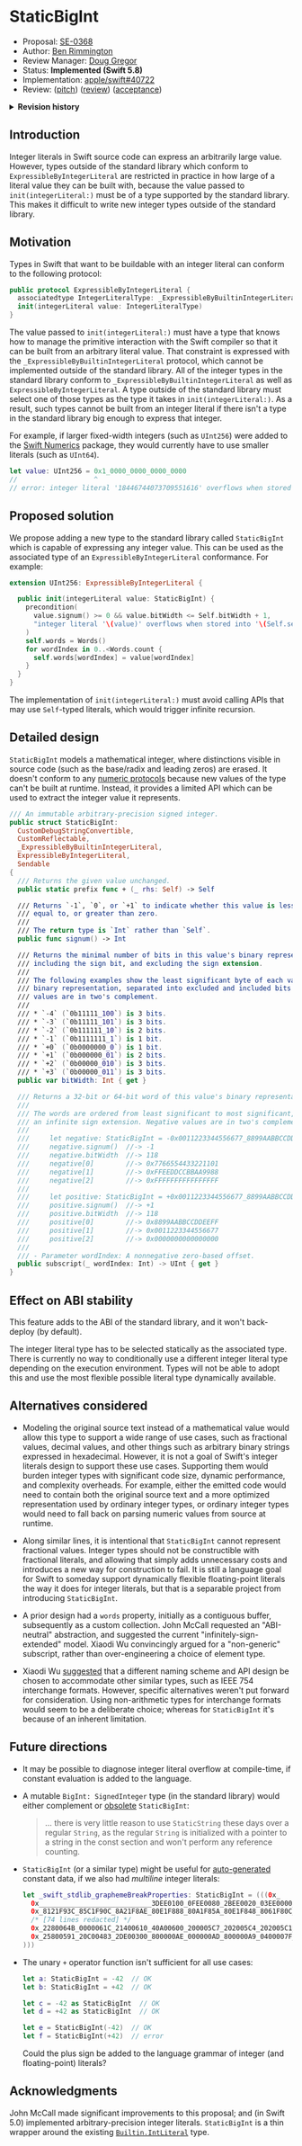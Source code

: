 # StaticBigInt

* Proposal: [SE-0368](0368-staticbigint.md)
* Author: [Ben Rimmington](https://github.com/benrimmington)
* Review Manager: [Doug Gregor](https://github.com/DougGregor)
* Status: **Implemented (Swift 5.8)**
* Implementation: [apple/swift#40722](https://github.com/apple/swift/pull/40722)
* Review: ([pitch](https://forums.swift.org/t/staticbigint/54545)) ([review](https://forums.swift.org/t/se-0368-staticbigint/59421)) ([acceptance](https://forums.swift.org/t/accepted-se-0368-staticbigint/59962))

<details>
<summary><b>Revision history</b></summary>

|            |                                                   |
| ---------- | ------------------------------------------------- |
| 2022-01-10 | Initial pitch.                                    |
| 2022-02-01 | Updated with an "ABI-neutral" abstraction.        |
| 2022-04-23 | Updated with an "infinitely-sign-extended" model. |
| 2022-08-18 | Updated with a "non-generic" subscript.           |

</details>

## Introduction

Integer literals in Swift source code can express an arbitrarily large value. However, types outside of the standard library which conform to `ExpressibleByIntegerLiteral` are restricted in practice in how large of a literal value they can be built with, because the value passed to `init(integerLiteral:)` must be of a type supported by the standard library. This makes it difficult to write new integer types outside of the standard library.

## Motivation

Types in Swift that want to be buildable with an integer literal can conform to the following protocol:

```swift
public protocol ExpressibleByIntegerLiteral {
  associatedtype IntegerLiteralType: _ExpressibleByBuiltinIntegerLiteral
  init(integerLiteral value: IntegerLiteralType)
}
```

The value passed to `init(integerLiteral:)` must have a type that knows how to manage the primitive interaction with the Swift compiler so that it can be built from an arbitrary literal value. That constraint is expressed with the `_ExpressibleByBuiltinIntegerLiteral` protocol, which cannot be implemented outside of the standard library. All of the integer types in the standard library conform to `_ExpressibleByBuiltinIntegerLiteral` as well as `ExpressibleByIntegerLiteral`. A type outside of the standard library must select one of those types as the type it takes in `init(integerLiteral:)`. As a result, such types cannot be built from an integer literal if there isn't a type in the standard library big enough to express that integer.

For example, if larger fixed-width integers (such as `UInt256`) were added to the [Swift Numerics][] package, they would currently have to use smaller literals (such as `UInt64`).

```swift
let value: UInt256 = 0x1_0000_0000_0000_0000
//                   ^
// error: integer literal '18446744073709551616' overflows when stored into 'UInt256'
```

## Proposed solution

We propose adding a new type to the standard library called `StaticBigInt` which is capable of expressing any integer value. This can be used as the associated type of an `ExpressibleByIntegerLiteral` conformance. For example:

```swift
extension UInt256: ExpressibleByIntegerLiteral {

  public init(integerLiteral value: StaticBigInt) {
    precondition(
      value.signum() >= 0 && value.bitWidth <= Self.bitWidth + 1,
      "integer literal '\(value)' overflows when stored into '\(Self.self)'"
    )
    self.words = Words()
    for wordIndex in 0..<Words.count {
      self.words[wordIndex] = value[wordIndex]
    }
  }
}
```

The implementation of `init(integerLiteral:)` must avoid calling APIs that may use `Self`-typed literals, which would trigger infinite recursion.

## Detailed design

`StaticBigInt` models a mathematical integer, where distinctions visible in source code (such as the base/radix and leading zeros) are erased. It doesn't conform to any [numeric protocols][] because new values of the type can't be built at runtime. Instead, it provides a limited API which can be used to extract the integer value it represents.

```swift
/// An immutable arbitrary-precision signed integer.
public struct StaticBigInt:
  CustomDebugStringConvertible,
  CustomReflectable,
  _ExpressibleByBuiltinIntegerLiteral,
  ExpressibleByIntegerLiteral,
  Sendable
{
  /// Returns the given value unchanged.
  public static prefix func + (_ rhs: Self) -> Self

  /// Returns `-1`, `0`, or `+1` to indicate whether this value is less than,
  /// equal to, or greater than zero.
  ///
  /// The return type is `Int` rather than `Self`.
  public func signum() -> Int

  /// Returns the minimal number of bits in this value's binary representation,
  /// including the sign bit, and excluding the sign extension.
  ///
  /// The following examples show the least significant byte of each value's
  /// binary representation, separated into excluded and included bits. Negative
  /// values are in two's complement.
  ///
  /// * `-4` (`0b11111_100`) is 3 bits.
  /// * `-3` (`0b11111_101`) is 3 bits.
  /// * `-2` (`0b111111_10`) is 2 bits.
  /// * `-1` (`0b1111111_1`) is 1 bit.
  /// * `+0` (`0b0000000_0`) is 1 bit.
  /// * `+1` (`0b000000_01`) is 2 bits.
  /// * `+2` (`0b00000_010`) is 3 bits.
  /// * `+3` (`0b00000_011`) is 3 bits.
  public var bitWidth: Int { get }

  /// Returns a 32-bit or 64-bit word of this value's binary representation.
  ///
  /// The words are ordered from least significant to most significant, with
  /// an infinite sign extension. Negative values are in two's complement.
  ///
  ///     let negative: StaticBigInt = -0x0011223344556677_8899AABBCCDDEEFF
  ///     negative.signum()  //-> -1
  ///     negative.bitWidth  //-> 118
  ///     negative[0]        //-> 0x7766554433221101
  ///     negative[1]        //-> 0xFFEEDDCCBBAA9988
  ///     negative[2]        //-> 0xFFFFFFFFFFFFFFFF
  ///
  ///     let positive: StaticBigInt = +0x0011223344556677_8899AABBCCDDEEFF
  ///     positive.signum()  //-> +1
  ///     positive.bitWidth  //-> 118
  ///     positive[0]        //-> 0x8899AABBCCDDEEFF
  ///     positive[1]        //-> 0x0011223344556677
  ///     positive[2]        //-> 0x0000000000000000
  ///
  /// - Parameter wordIndex: A nonnegative zero-based offset.
  public subscript(_ wordIndex: Int) -> UInt { get }
}
```

## Effect on ABI stability

This feature adds to the ABI of the standard library, and it won't back-deploy (by default).

The integer literal type has to be selected statically as the associated type. There is currently no way to conditionally use a different integer literal type depending on the execution environment. Types will not be able to adopt this and use the most flexible possible literal type dynamically available.

## Alternatives considered

- Modeling the original source text instead of a mathematical value would allow this type to support a wide range of use cases, such as fractional values, decimal values, and other things such as arbitrary binary strings expressed in hexadecimal. However, it is not a goal of Swift's integer literals design to support these use cases. Supporting them would burden integer types with significant code size, dynamic performance, and complexity overheads. For example, either the emitted code would need to contain both the original source text and a more optimized representation used by ordinary integer types, or ordinary integer types would need to fall back on parsing numeric values from source at runtime.

- Along similar lines, it is intentional that `StaticBigInt` cannot represent fractional values. Integer types should not be constructible with fractional literals, and allowing that simply adds unnecessary costs and introduces a new way for construction to fail. It is still a language goal for Swift to someday support dynamically flexible floating-point literals the way it does for integer literals, but that is a separable project from introducing `StaticBigInt`.

- A prior design had a `words` property, initially as a contiguous buffer, subsequently as a custom collection. John McCall requested an "ABI-neutral" abstraction, and suggested the current "infinitely-sign-extended" model. Xiaodi Wu convincingly argued for a "non-generic" subscript, rather than over-engineering a choice of element type.

- Xiaodi Wu [suggested](https://forums.swift.org/t/staticbigint/54545/23) that a different naming scheme and API design be chosen to accommodate other similar types, such as IEEE 754 interchange formats. However, specific alternatives weren't put forward for consideration. Using non-arithmetic types for interchange formats would seem to be a deliberate choice; whereas for `StaticBigInt` it's because of an inherent limitation.

## Future directions

- It may be possible to diagnose integer literal overflow at compile-time, if constant evaluation is added to the language.

- A mutable `BigInt: SignedInteger` type (in the standard library) would either complement or [obsolete][] `StaticBigInt`:

  > … there is very little reason to use `StaticString` these days over a regular `String`, as the regular `String` is initialized with a pointer to a string in the const section and won't perform any reference counting.

- `StaticBigInt` (or a similar type) might be useful for [auto-generated][] constant data, if we also had *multiline* integer literals:

  ```swift
  let _swift_stdlib_graphemeBreakProperties: StaticBigInt = (((0x_
    0x____________________________3DEE0100_0FEE0080_2BEE0020_03EE0000_B701F947_
    0x_8121F93C_85C1F90C_8A21F8AE_80E1F888_80A1F85A_80E1F848_8061F80C_8541F7D5_
    /* [74 lines redacted] */
    0x_2280064B_0000061C_21400610_40A00600_200005C7_202005C4_202005C1_200005BF_
    0x_25800591_20C00483_2DE00300_800000AE_000000AD_800000A9_0400007F_03E00000_
  )))
  ```

- The unary `+` operator function isn't sufficient for all use cases:

  ```swift
  let a: StaticBigInt = -42  // OK
  let b: StaticBigInt = +42  // OK
  
  let c = -42 as StaticBigInt  // OK
  let d = +42 as StaticBigInt  // OK
  
  let e = StaticBigInt(-42)  // OK
  let f = StaticBigInt(+42)  // error
  ```

  Could the plus sign be added to the language grammar of integer (and floating-point) literals?

## Acknowledgments

John McCall made significant improvements to this proposal; and (in Swift 5.0) implemented arbitrary-precision integer literals. `StaticBigInt` is a thin wrapper around the existing [`Builtin.IntLiteral`][] type.

<!----------------------------------------------------------------------------->

[auto-generated]: <https://github.com/apple/swift/blob/4a451829f889a09b18a0d88bec234029c51cea9c/stdlib/public/stubs/Unicode/Common/GraphemeData.h>

[`Builtin.IntLiteral`]: <https://forums.swift.org/t/how-to-find-rounding-error-in-floating-point-integer-literal-initializer/42039/8>

[numeric protocols]: <https://developer.apple.com/documentation/swift/numeric-protocols>

[obsolete]: <https://forums.swift.org/t/pitch-compile-time-constant-values/53606/9>

[Swift Numerics]: <https://github.com/apple/swift-numerics/issues/4>
